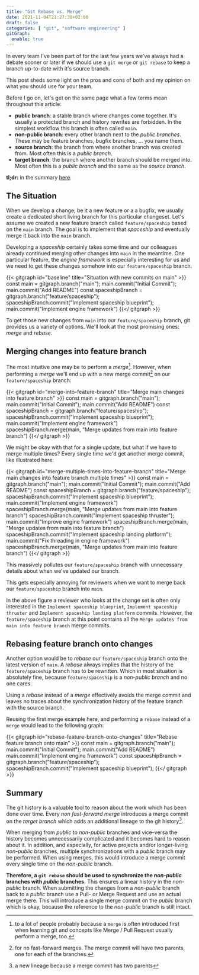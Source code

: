 ```yaml
---
title: "Git Rebase vs. Merge"
date: 2021-11-04T21:27:38+02:00
draft: false
categories: [ "git", "software engineering" ]
gitGraph:
  enable: true
---
```


In every team I've been part of for the last few years we've always had a debate
sooner or later if we should use a `git merge` or `git rebase` to keep
a branch up-to-date with it's source branch.

This post sheds some light on the pros and cons of both and my opinion on what
you should use for your team.

Before I go on, let's get on the same page what a few terms mean throughout this article:

* **public branch**: a stable branch where changes come together. It's usually a protected
  branch and history rewrites are forbidden. In the simplest workflow this branch is
  often called `main`.
* **non-public branch**: every other branch next to the *public branches*.
  These may be feature branches, bugfix branches, ... you name them.
* **source branch**: the branch from where another branch was created from.
  Most often this is a *public branch*.
* **target branch**: the branch where another branch should be merged into.
  Most often this is a *public branch* and the same as the *source branch*.

**tl;dr:** in the summary [here](#summary).

## The Situation

When we develop a change, be it a new feature or a a bugfix, we usually create a dedicated
short living branch for this particular changeset.
Let's assume we created a new feature branch called `feature/spaceship` based on the `main` branch.
The goal is to implement that *spaceship* and eventually merge it back into the `main` branch.

Developing a *spaceship* certainly takes some time and our colleagues already continued merging
other changes into `main` in the meantime. One particular feature, the *engine framework*
is especially interesting for us and we need to get these changes somehow
into our `feature/spaceship` branch.

{{< gitgraph id="baseline" title="Situation with new commits on main" >}}
const main = gitgraph.branch("main");
main.commit("Initial Commit");
main.commit("Add README")
const spaceshipBranch = gitgraph.branch("feature/spaceship");
spaceshipBranch.commit("Implement spaceship blueprint");
main.commit("Implement engine framework")
{{</ gitgraph >}}

To get those new changes from `main` into our `feature/spaceship` branch, git provides us
a variety of options. We'll look at the most promising ones: *merge* and *rebase*.


## Merging changes into feature branch

The most intuitive one may be to perform a *merge*[^1]. However, when performing a *merge*
we'll end up with a new merge commit[^2] on our `feature/spaceship` branch:

{{< gitgraph id="merge-into-feature-branch" title="Merge main changes into feature branch" >}}
const main = gitgraph.branch("main");
main.commit("Initial Commit");
main.commit("Add README")
const spaceshipBranch = gitgraph.branch("feature/spaceship");
spaceshipBranch.commit("Implement spaceship blueprint");
main.commit("Implement engine framework")
spaceshipBranch.merge(main, "Merge updates from main into feature branch")
{{</ gitgraph >}}

We might be okay with that for a single update, but what if we have to merge multiple
times? Every single time we'd get another merge commit, like illustrated here:

{{< gitgraph id="merge-multiple-times-into-feature-branch" title="Merge main changes into feature branch multiple times" >}}
const main = gitgraph.branch("main");
main.commit("Initial Commit");
main.commit("Add README")
const spaceshipBranch = gitgraph.branch("feature/spaceship");
spaceshipBranch.commit("Implement spaceship blueprint");
main.commit("Implement engine framework")
spaceshipBranch.merge(main, "Merge updates from main into feature branch")
spaceshipBranch.commit("Implement spaceship thruster");
main.commit("Improve engine framework")
spaceshipBranch.merge(main, "Merge updates from main into feature branch")
spaceshipBranch.commit("Implement spaceship landing platform");
main.commit("Fix threading in engine framework")
spaceshipBranch.merge(main, "Merge updates from main into feature branch")
{{</ gitgraph >}}

This massively pollutes our `feature/spaceship` branch with unnecessary details about when
we've updated our branch.

This gets especially annoying for reviewers when we want to merge back our `feature/spaceship`
branch into `main`.

In the above figure a reviewer who looks at the change set is often
only interested in the `Implement spaceship blueprint`, `Implement spaceship thruster`
and `Implement spaceship landing platform` commits. However, the `feature/spaceship`
branch at this point contains all the `Merge updates from main into feature branch`
merge commits.

## Rebasing feature branch onto changes

Another option would be to *rebase* our `feature/spaceship` branch onto the latest
version of `main`. A *rebase* always implies that the history of the `feature/spaceship`
branch has to be rewritten. Which in most situation is absolutely fine, because
`feature/spaceship` is a *non-public branch* and no one cares.

Using a *rebase* instead of a *merge* effectively avoids the merge commit and leaves no
traces about the synchronization history of the feature branch with the source branch.

Reusing the first merge example here, and performing a `rebase` instead of a `merge` would
lead to the following graph:

{{< gitgraph id="rebase-feature-branch-onto-changes" title="Rebase feature branch onto main" >}}
const main = gitgraph.branch("main");
main.commit("Initial Commit");
main.commit("Add README")
main.commit("Implement engine framework")
const spaceshipBranch = gitgraph.branch("feature/spaceship");
spaceshipBranch.commit("Implement spaceship blueprint");
{{</ gitgraph >}}

## Summary

The git history is a valuable tool to reason about the work which has been done over time.
Every *non fast-forward merge* introduces a merge commit on the *target branch* which adds
an additional lineage to the git history[^3].

When merging from *public* to *non-public* branches and vice-versa the history becomes
unnecessarily complicated and it becomes hard to reason about it.
In addition, and especially, for active projects and/or longer-living *non-public* branches,
multiple synchronizations with a *public* branch may be performed.
When using merges, this would introduce a merge commit every single time on the *non-public* branch.

**Therefore, a `git rebase` should be used to synchronize the *non-public* branches with *public* branches.**
This ensures a linear history in the *non-public* branch.
When submitting the changes from a *non-public* branch back to a *public* branch use a Pull- or Merge Request
and use an actual merge there.
This will introduce a single merge commit on the *public* branch which is okay,
because the reference to the *non-public* branch is still intact.

[^1]: to a lot of people probably because a `merge` is often introduced first when learning
      git and concepts like Merge / Pull Request usually perform a merge, too.

[^2]: for no fast-forward merges. The merge commit will have two parents,
      one for each of the branches.

[^3]: a new lineage because a merge commit has two parents